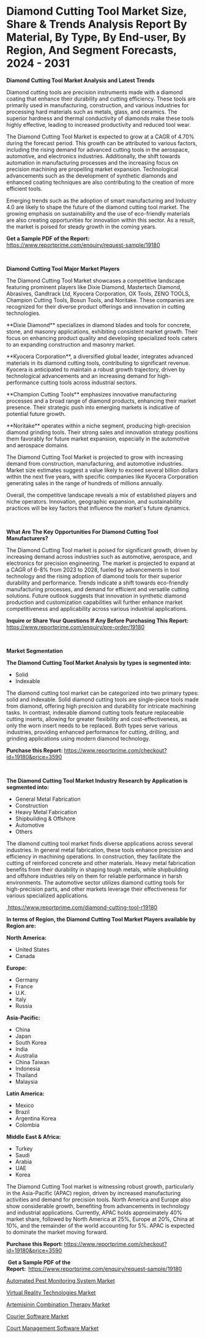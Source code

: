 <p><h1>Diamond Cutting Tool Market Size, Share & Trends Analysis Report By Material, By Type, By End-user, By Region, And Segment Forecasts, 2024 - 2031</h1></p><p><strong>Diamond Cutting Tool Market Analysis and Latest Trends</strong></p>
<p><p>Diamond cutting tools are precision instruments made with a diamond coating that enhance their durability and cutting efficiency. These tools are primarily used in manufacturing, construction, and various industries for processing hard materials such as metals, glass, and ceramics. The superior hardness and thermal conductivity of diamonds make these tools highly effective, leading to increased productivity and reduced tool wear.</p><p>The Diamond Cutting Tool Market is expected to grow at a CAGR of 4.70% during the forecast period. This growth can be attributed to various factors, including the rising demand for advanced cutting tools in the aerospace, automotive, and electronics industries. Additionally, the shift towards automation in manufacturing processes and the increasing focus on precision machining are propelling market expansion. Technological advancements such as the development of synthetic diamonds and enhanced coating techniques are also contributing to the creation of more efficient tools. </p><p>Emerging trends such as the adoption of smart manufacturing and Industry 4.0 are likely to shape the future of the diamond cutting tool market. The growing emphasis on sustainability and the use of eco-friendly materials are also creating opportunities for innovation within this sector. As a result, the market is poised for steady growth in the coming years.</p></p>
<p><strong>Get a Sample PDF of the Report:&nbsp;</strong> <a href="https://www.reportprime.com/enquiry/request-sample/19180?utm_campaign=1834&utm_medium=2&utm_source=Github&utm_content=ia&utm_term=22112024&utm_id=diamond-cutting-tool">https://www.reportprime.com/enquiry/request-sample/19180</a></p>
<p>&nbsp;</p>
<p><strong>Diamond Cutting Tool Major Market Players</strong></p>
<p><p>The Diamond Cutting Tool Market showcases a competitive landscape featuring prominent players like Dixie Diamond, Mastertech Diamond, Abrasives, Gandtrack Ltd, Kyocera Corporation, OX Tools, ZENO TOOLS, Champion Cutting Tools, Bosun Tools, and Noritake. These companies are recognized for their diverse product offerings and innovation in cutting technologies.</p><p>**Dixie Diamond** specializes in diamond blades and tools for concrete, stone, and masonry applications, exhibiting consistent market growth. Their focus on enhancing product quality and developing specialized tools caters to an expanding construction and masonry market.</p><p>**Kyocera Corporation**, a diversified global leader, integrates advanced materials in its diamond cutting tools, contributing to significant revenue. Kyocera is anticipated to maintain a robust growth trajectory, driven by technological advancements and an increasing demand for high-performance cutting tools across industrial sectors.</p><p>**Champion Cutting Tools** emphasizes innovative manufacturing processes and a broad range of diamond products, enhancing their market presence. Their strategic push into emerging markets is indicative of potential future growth.</p><p>**Noritake** operates within a niche segment, producing high-precision diamond grinding tools. Their strong sales and innovation strategy positions them favorably for future market expansion, especially in the automotive and aerospace domains.</p><p>The Diamond Cutting Tool Market is projected to grow with increasing demand from construction, manufacturing, and automotive industries. Market size estimates suggest a value likely to exceed several billion dollars within the next five years, with specific companies like Kyocera Corporation generating sales in the range of hundreds of millions annually.</p><p>Overall, the competitive landscape reveals a mix of established players and niche operators. Innovation, geographic expansion, and sustainability practices will be key factors that influence the market's future dynamics.</p></p>
<p>&nbsp;</p>
<p><strong>What Are The Key Opportunities For Diamond Cutting Tool Manufacturers?</strong></p>
<p><p>The Diamond Cutting Tool market is poised for significant growth, driven by increasing demand across industries such as automotive, aerospace, and electronics for precision engineering. The market is projected to expand at a CAGR of 6-8% from 2023 to 2028, fueled by advancements in tool technology and the rising adoption of diamond tools for their superior durability and performance. Trends indicate a shift towards eco-friendly manufacturing processes, and demand for efficient and versatile cutting solutions. Future outlook suggests that innovation in synthetic diamond production and customization capabilities will further enhance market competitiveness and applicability across various industrial applications.</p></p>
<p><strong>Inquire or Share Your Questions If Any Before Purchasing This Report:</strong> <a href="https://www.reportprime.com/enquiry/pre-order/19180?utm_campaign=1834&utm_medium=2&utm_source=Github&utm_content=ia&utm_term=22112024&utm_id=diamond-cutting-tool">https://www.reportprime.com/enquiry/pre-order/19180</a></p>
<p>&nbsp;</p>
<p><strong>Market Segmentation</strong></p>
<p><strong>The Diamond Cutting Tool Market Analysis by types is segmented into:</strong></p>
<p><ul><li>Solid</li><li>Indexable</li></ul></p>
<p><p>The diamond cutting tool market can be categorized into two primary types: solid and indexable. Solid diamond cutting tools are single-piece tools made from diamond, offering high precision and durability for intricate machining tasks. In contrast, indexable diamond cutting tools feature replaceable cutting inserts, allowing for greater flexibility and cost-effectiveness, as only the worn insert needs to be replaced. Both types serve various industries, providing enhanced performance for cutting, drilling, and grinding applications using modern diamond technology.</p></p>
<p><strong>Purchase this Report:&nbsp;</strong><a href="https://www.reportprime.com/checkout?id=19180&price=3590&utm_campaign=1834&utm_medium=2&utm_source=Github&utm_content=ia&utm_term=22112024&utm_id=diamond-cutting-tool">https://www.reportprime.com/checkout?id=19180&price=3590</a></p>
<p>&nbsp;</p>
<p><strong>The Diamond Cutting Tool Market Industry Research by Application is segmented into:</strong></p>
<p><ul><li>General Metal Fabrication</li><li>Construction</li><li>Heavy Metal Fabrication</li><li>Shipbuilding & Offshore</li><li>Automotive</li><li>Others</li></ul></p>
<p><p>The diamond cutting tool market finds diverse applications across several industries. In general metal fabrication, these tools enhance precision and efficiency in machining operations. In construction, they facilitate the cutting of reinforced concrete and other materials. Heavy metal fabrication benefits from their durability in shaping tough metals, while shipbuilding and offshore industries rely on them for reliable performance in harsh environments. The automotive sector utilizes diamond cutting tools for high-precision parts, and other markets leverage their effectiveness for various specialized applications.</p></p>
<p><a href="https://www.reportprime.com/diamond-cutting-tool-r19180?utm_campaign=1834&utm_medium=2&utm_source=Github&utm_content=ia&utm_term=22112024&utm_id=diamond-cutting-tool">&nbsp;https://www.reportprime.com/diamond-cutting-tool-r19180</a></p>
<p><strong>In terms of Region, the Diamond Cutting Tool Market Players available by Region are:</strong></p>
<p>
    <p> <strong> North America: </strong>
        <ul>
            <li>United States</li>
            <li>Canada</li>
        </ul>
        </p> 
    <p> <strong> Europe: </strong>
        <ul>
            <li>Germany</li>
            <li>France</li>
            <li>U.K.</li>
            <li>Italy</li>
            <li>Russia</li>
        </ul>
        </p> 
    <p> <strong> Asia-Pacific: </strong>
        <ul>
            <li>China</li>
            <li>Japan</li>
            <li>South Korea</li>
            <li>India</li>
            <li>Australia</li>
            <li>China Taiwan</li>
            <li>Indonesia</li>
            <li>Thailand</li>
            <li>Malaysia</li>
        </ul>
        </p> 
    <p> <strong> Latin America: </strong>
        <ul>
            <li>Mexico</li>
            <li>Brazil</li>
            <li>Argentina Korea</li>
            <li>Colombia</li>
        </ul>
        </p> 
    <p> <strong> Middle East & Africa: </strong>
        <ul>
            <li>Turkey</li>
            <li>Saudi</li>
            <li>Arabia</li>
            <li>UAE</li>
            <li>Korea</li>
        </ul>
    </p>
    </p>
<p><p>The Diamond Cutting Tool market is witnessing robust growth, particularly in the Asia-Pacific (APAC) region, driven by increased manufacturing activities and demand for precision tools. North America and Europe also show considerable growth, benefiting from advancements in technology and industrial applications. Currently, APAC holds approximately 40% market share, followed by North America at 25%, Europe at 20%, China at 10%, and the remainder of the world accounting for 5%. APAC is expected to dominate the market moving forward.</p></p>
<p><strong>Purchase this Report: </strong><a href="https://www.reportprime.com/checkout?id=19180&price=3590&utm_campaign=1834&utm_medium=2&utm_source=Github&utm_content=ia&utm_term=22112024&utm_id=diamond-cutting-tool">https://www.reportprime.com/checkout?id=19180&price=3590</a></p>
<p>&nbsp;<strong>Get a Sample PDF of the Report:&nbsp;&nbsp;</strong><a href="https://www.reportprime.com/enquiry/request-sample/19180?utm_campaign=1834&utm_medium=2&utm_source=Github&utm_content=ia&utm_term=22112024&utm_id=diamond-cutting-tool">https://www.reportprime.com/enquiry/request-sample/19180</a></p>
<p><strong></strong></p>
<p><p><a href="https://www.linkedin.com/pulse/automated-pest-monitoring-system-market-overview-regional-outlook-dx94c?utm_campaign=1834&utm_medium=2&utm_source=Github&utm_content=ia&utm_term=22112024&utm_id=diamond-cutting-tool">Automated Pest Monitoring System Market</a></p><p><a href="https://www.linkedin.com/pulse/revenue-projections-growth-forecast-virtual-reality-technologies-d45gc?utm_campaign=1834&utm_medium=2&utm_source=Github&utm_content=ia&utm_term=22112024&utm_id=diamond-cutting-tool">Virtual Reality Technologies Market</a></p><p><a href="https://www.linkedin.com/pulse/artemisinin-combination-therapy-market-size-forecast-mamxe?utm_campaign=1834&utm_medium=2&utm_source=Github&utm_content=ia&utm_term=22112024&utm_id=diamond-cutting-tool">Artemisinin Combination Therapy Market</a></p><p><a href="https://issuu.com/reportprime-2/docs/courier-software-market-size-2030.p_9f8b7d0544679d?utm_campaign=1834&utm_medium=2&utm_source=Github&utm_content=ia&utm_term=22112024&utm_id=diamond-cutting-tool">Courier Software Market</a></p><p><a href="https://issuu.com/reportprime-2/docs/court-management-software-market-si_53107ef4c6f040?utm_campaign=1834&utm_medium=2&utm_source=Github&utm_content=ia&utm_term=22112024&utm_id=diamond-cutting-tool">Court Management Software Market</a></p></p>